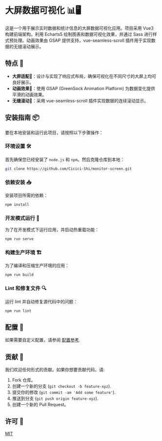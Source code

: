 # 大屏数据可视化 📊🖥️

这是一个用于展示实时数据和统计信息的大屏数据可视化应用。项目采用 Vue3 构建前端架构，利用 Echarts5 绘制图表和数据可视化效果，并通过 Sass 进行样式预处理。动画效果由 GSAP 提供支持，vue-seamless-scroll 插件用于实现数据的无缝滚动展示。

## 特点 🌟

- **大屏适配**📐：设计与实现了响应式布局，确保可视化在不同尺寸的大屏上均可良好展示。
- **动画效果**💫：使用 GSAP (GreenSock Animation Platform) 为数据变化提供平滑的动画效果。
- **无缝滚动**🔄：采用 vue-seamless-scroll 插件实现数据的连续滚动显示。

## 安装指南 📦

要在本地安装和运行此项目，请按照以下步骤操作：

### 环境设置 🛠️

首先确保您已经安装了 `node.js` 和 `npm`。然后克隆仓库到本地：

```bash
git clone https://github.com/Cicici-Shi/monitor-screen.git
```

### 依赖安装 📥

安装项目所需的依赖：

```bash
npm install
```

### 开发模式运行 🚀

为了在开发模式下运行应用，并启动热重载功能：

```bash
npm run serve
```

### 构建生产环境 🏗️

为了编译和压缩生产环境的应用：

```bash
npm run build
```

### Lint 和修复文件 🔍

运行 lint 并自动修复源代码中的问题：

```bash
npm run lint
```

## 配置 🔧

如果需要自定义配置，请参阅 [配置参考](https://cli.vuejs.org/config/).

## 贡献 👥

我们欢迎任何形式的贡献。如果你想要贡献代码，请:

1. Fork 仓库。
2. 创建一个新的分支 (`git checkout -b feature-xyz`).
3. 提交你的修改 (`git commit -am 'Add some feature'`).
4. 推送到分支 (`git push origin feature-xyz`).
5. 创建一个新的 Pull Request。

## 许可 📄

[MIT](LICENSE)
